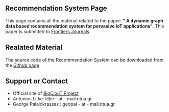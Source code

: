 ## Recommendation System Page

This page contains all the material related to the paper: **" A dynamic graph data based recommendation system for pervasive IoT applications".**  This paper is submitted to [Frontiers Journals](https://www.frontiersin.org/)


## Realated Material
The source code of the Recommendation System can be downloaded from the [Github page](https://github.com/RecommendationIoT/RecommendationIoT.github.io)



## Support or Contact
- Official site of [BigClouT Project](http://bigclout.eu/)
- Antonios Litke: litke - at - mail.ntua.gr
- George Palaiokrassas : geopal - at - mail.ntua.gr

